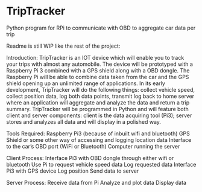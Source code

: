 # TripTracker
Python program for RPi to communicate with OBD to aggregate car data per trip

Readme is still WIP like the rest of the project:

Introduction: 
TripTracker is an IOT device which will enable you to track your trips with almost any automobile. The device will be prototyped with a Raspberry Pi 3 combined with a GPS shield along with a OBD dongle. The Raspberry Pi will be able to combine data taken from the car and the GPS shield opening up an unlimited range of applications. In its early development, TripTracker will do the following things: collect vehicle speed, collect position data, log both data points, transmit log back to home server where an application will aggregate and analyze the data and return a trip summary. TripTracker will be programmed in Python and will feature both client and server components: client is the data acquiring tool (Pi3); server stores and analyzes all data and will display in a polished way. 

Tools Required:
Raspberry Pi3 (because of inbuilt wifi and bluetooth)
GPS Shield or some other way of accessing and logging location data
Interface to the car’s OBD port (WiFi or Bluetooth)
Computer running the server

Client Process:
Interface Pi3 with OBD dongle through either wifi or bluetooth
Use Pi to request vehicle speed data
Log requested data
Interface Pi3 with GPS device
Log position
Send data to server

Server Process:
Receive data from Pi
Analyze and plot data
Display data

